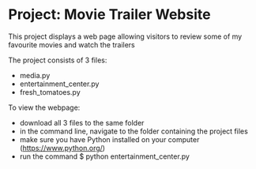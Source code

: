 # Project: Movie Trailer Website

This project displays a web page allowing visitors to review some of my favourite movies and watch the trailers

The project consists of 3 files:
* media.py
* entertainment_center.py
* fresh_tomatoes.py

To view the webpage:
* download all 3 files to the same folder
* in the command line, navigate to the folder containing the project files
* make sure you have Python installed on your computer (<https://www.python.org/>)
* run the command $ python entertainment_center.py
